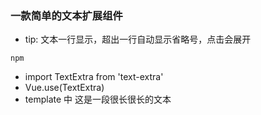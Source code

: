 ### 一款简单的文本扩展组件
+ tip: 文本一行显示，超出一行自动显示省略号，点击会展开

`npm `
+ import TextExtra from 'text-extra'
+ Vue.use(TextExtra)
+ template 中    <TextExtra>这是一段很长很长的文本</TextExtra>
